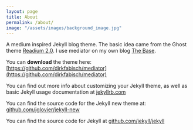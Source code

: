 ```yaml
---
layout: page
title: About
permalink: /about/
image: "/assets/images/background_image.jpg"
---
```


A medium inspired Jekyll blog theme. The basic idea came from the Ghost theme
[Readium 2.0](http://www.svenread.com/readium-ghost-theme/). I use mediator on my own blog [The Base](blog.base68.com).

You can **download** the theme here:
[https://github.com/dirkfabisch/mediator](https://github.com/dirkfabisch/mediator)

You can find out more info about customizing your Jekyll theme, as well as basic Jekyll usage documentation at [jekyllrb.com](http://jekyllrb.com/)

You can find the source code for the Jekyll new theme at: [github.com/jglovier/jekyll-new](https://github.com/jglovier/jekyll-new)

You can find the source code for Jekyll at [github.com/jekyll/jekyll](https://github.com/jekyll/jekyll)
